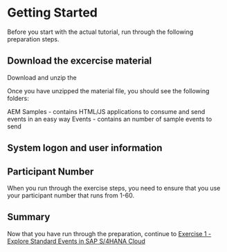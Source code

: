 # Getting Started

Before you start with the actual tutorial, run through the following preparation steps.

## Download the excercise material

Download and unzip the

Once you have unzipped the material file, you should see the following folders:

AEM Samples - contains HTML/JS applications to consume and send events in an easy way
Events - contains an number of sample events to send

## System logon and user information

## Participant Number

When you run through the exercise steps, you need to ensure that you use your participant number that runs from 1-60.

## Summary

Now that you have run through the preparation, continue to [Exercise 1 - Explore Standard Events in SAP S/4HANA Cloud](../ex1/README.md)
